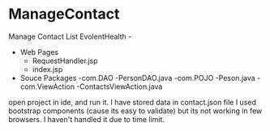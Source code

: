 # ManageContact
Manage Contact List
EvolentHealth -
  - Web Pages
    - RequestHandler.jsp
    - index.jsp
  - Souce Packages
    -com.DAO
      -PersonDAO.java
    -com.POJO
      -Peson.java
    -com.ViewAction
      -ContactsViewAction.java
      
      
open project in ide, and run it. I have stored data in contact.json file 
I used bootstrap components (cause its easy to validate) but its not working in few browsers. I haven't handled it due to time limit.
